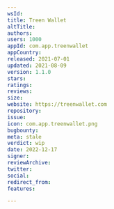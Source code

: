 ```yaml
---
wsId: 
title: Treen Wallet
altTitle: 
authors: 
users: 1000
appId: com.app.treenwallet
appCountry: 
released: 2021-07-01
updated: 2021-08-09
version: 1.1.0
stars: 
ratings: 
reviews: 
size: 
website: https://treenwallet.com
repository: 
issue: 
icon: com.app.treenwallet.png
bugbounty: 
meta: stale
verdict: wip
date: 2022-12-17
signer: 
reviewArchive: 
twitter: 
social: 
redirect_from: 
features: 

---
```


